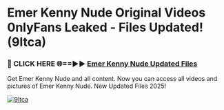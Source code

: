 # Emer Kenny Nude Original Videos 0nlyFans Leaked - Files Updated! (9ltca)

<h3>🔴 CLICK HERE 🌐==►► <a href="https://tinyurl.com/4mcuefdz" rel="nofollow">Emer Kenny Nude Updated Files</a></h3>

Get Emer Kenny Nude and all content. Now you can access all videos and pictures of Emer Kenny Nude. New Updated Files 2025!

[![9ltca](https://i.imgur.com/StAQSOY.gif)](https://tinyurl.com/4mcuefdz)
